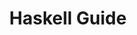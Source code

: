 ---
description: "Usage of basic Haskell functionality dramatically improves software engineering quality but when people and companies start the journey they often find what's being discussed on social media and blogged about is astronaut territory. HaskellGuide.com fixes that. We provide practial guidance on how to use Haskell in industry and module based learning that teaches you how to optimise for approachable codebases that are easy understand and work with."
title: "Haskell Guide"
draft: false
---
